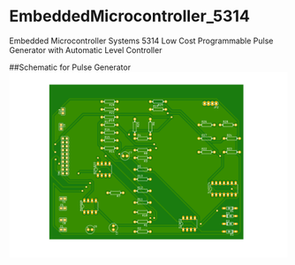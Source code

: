 # EmbeddedMicrocontroller_5314
Embedded Microcontroller Systems 5314 Low Cost Programmable Pulse Generator with Automatic Level Controller

##Schematic for Pulse Generator
![Schematic for Pulse Generator](schematic_v2.png)